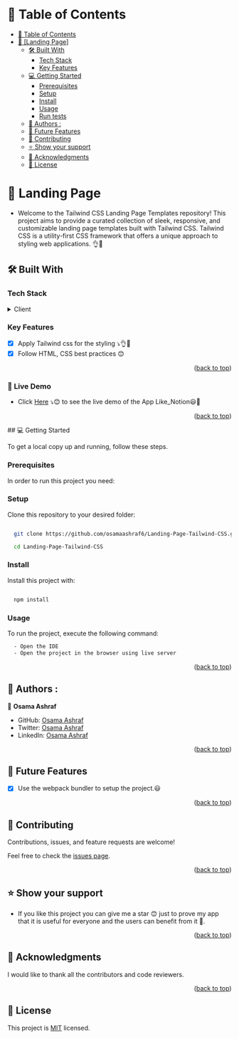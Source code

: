 <a name="readme-top"></a>

# 📗 Table of Contents

- [📗 Table of Contents](#-table-of-contents)
- [📖 \[Landing Page\] ](#-Like_Notion-)
  - [🛠 Built With ](#-built-with-)
    - [Tech Stack ](#tech-stack-)
    - [Key Features ](#key-features-)
  - [💻 Getting Started ](#-getting-started-)
    - [Prerequisites](#prerequisites)
    - [Setup](#setup)
    - [Install](#install)
    - [Usage](#usage)
    - [Run tests](#run-tests)
  - [👥 Authors : ](#-authors---)
  - [🔭 Future Features ](#-future-features-)
  - [🤝 Contributing ](#-contributing-)
  - [⭐️ Show your support ](#️-show-your-support-)
  - [🙏 Acknowledgments ](#-acknowledgments-)
  - [📝 License ](#-license-)

<!-- PROJECT DESCRIPTION -->

# 📖 Landing Page <a name="about-project"></a>

- Welcome to the Tailwind CSS Landing Page Templates repository! This project aims to provide a curated collection of sleek, responsive, and customizable landing page templates built with Tailwind CSS. Tailwind CSS is a utility-first CSS framework that offers a unique approach to styling web applications. 👌💯

## 🛠 Built With <a name="built-with"></a>

### Tech Stack <a name="tech-stack"></a>

<details>
  <summary>Client</summary>
  <ul>
   <li>HTML</li>
    <li>CSS</li>
    <li>Tailwind css</li>
  </ul>
</details>

### Key Features <a name="key-features"></a>

- [x] Apply Tailwind css for the styling ⤵👌💯
- [x] Follow HTML, CSS best practices 😊

<p align="right">(<a href="#readme-top">back to top</a>)</p>

### 🚀 Live Demo

- Click [Here]() ⤵️😊 to see the live demo of the App Like_Notion😃💯

<p align="right">(<a href="#readme-top">back to top</a>)</p>
## 💻 Getting Started <a name="getting-started"></a>

To get a local copy up and running, follow these steps.

### Prerequisites

In order to run this project you need:

### Setup

Clone this repository to your desired folder:

```sh

  git clone https://github.com/osamaashraf6/Landing-Page-Tailwind-CSS.git

  cd Landing-Page-Tailwind-CSS
```

### Install

Install this project with:

```sh

  npm install
```

### Usage

To run the project, execute the following command:

```sh
  - Open the IDE
  - Open the project in the browser using live server
```

<p align="right">(<a href="#readme-top">back to top</a>)</p>

<!-- AUTHORS -->

## 👥 Authors : <a name="authors"></a>

👤 **Osama Ashraf**

- GitHub: [Osama Ashraf](https://github.com/osamaashraf6)
- Twitter: [Osama Ashraf](https://twitter.com/OsamaAshraf578?t=l75KjrhQgK4h-vSPfgk1gA&s=08)
- LinkedIn: [Osama Ashraf](https://www.linkedin.com/in/osama-salem-2a046b203)

<p align="right">(<a href="#readme-top">back to top</a>)</p>

<!-- FUTURE FEATURES -->

## 🔭 Future Features <a name="future-features"></a>

- [x] Use the webpack bundler to setup the project.😃

<p align="right">(<a href="#readme-top">back to top</a>)</p>

<!-- CONTRIBUTING -->

## 🤝 Contributing <a name="contributing"></a>

Contributions, issues, and feature requests are welcome!

Feel free to check the [issues page](../../issues/).

<p align="right">(<a href="#readme-top">back to top</a>)</p>

<!-- SUPPORT -->

## ⭐️ Show your support <a name="support"></a>

- If you like this project you can give me a star 😊 just to prove my app that it is useful for everyone and the users can benefit from it 💯.

<p align="right">(<a href="#readme-top">back to top</a>)</p>

<!-- ACKNOWLEDGEMENTS -->

## 🙏 Acknowledgments <a name="acknowledgements"></a>

I would like to thank all the contributors and code reviewers.

<p align="right">(<a href="#readme-top">back to top</a>)</p>

<!-- LICENSE -->

## 📝 License <a name="license"></a>

This project is [MIT](https://github.com/osamaashraf6/Landing-Page-Tailwind-CSS#MIT-1-ov-file) licensed.
